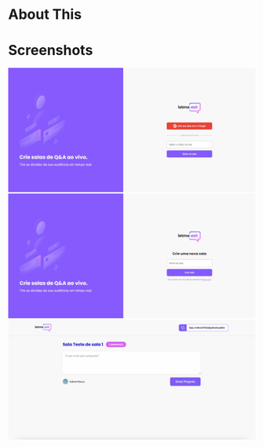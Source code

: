 # About This

# Screenshots

<div>
<img src="Screenshots/1.jpg" width=700px/> 
<img src="Screenshots/2.jpg" width=700px/>
<img src="Screenshots/3.jpeg" width=700px/>
</div>
